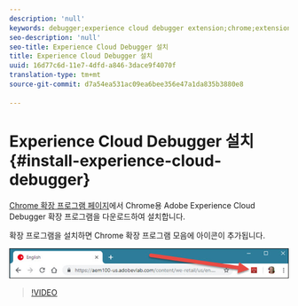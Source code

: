 ```yaml
---
description: 'null'
keywords: debugger;experience cloud debugger extension;chrome;extension;install
seo-description: 'null'
seo-title: Experience Cloud Debugger 설치
title: Experience Cloud Debugger 설치
uuid: 16d77c6d-11e7-4dfd-a846-3dace9f4070f
translation-type: tm+mt
source-git-commit: d7a54ea531ac09ea6bee356e47a1da835b3880e8

---
```



# Experience Cloud Debugger 설치{#install-experience-cloud-debugger}

[Chrome 확장 프로그램 페이지](https://chrome.google.com/webstore/detail/adobe-experience-cloud-de/ocdmogmohccmeicdhlhhgepeaijenapj)에서 Chrome용 Adobe Experience Cloud Debugger 확장 프로그램을 다운로드하여 설치합니다.

확장 프로그램을 설치하면 Chrome 확장 프로그램 모음에 아이콘이 추가됩니다.

![](assets/start-icon.jpg)

>[!VIDEO](https://video.tv.adobe.com/v/23114t2/?captions=kor)

